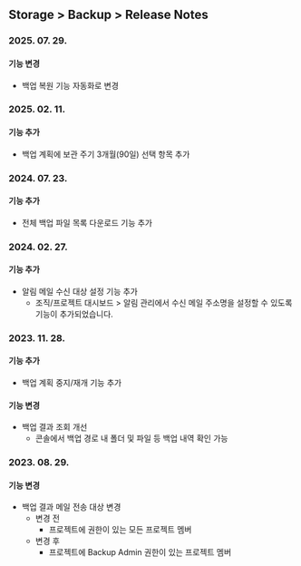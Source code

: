 ## Storage > Backup > Release Notes

### 2025. 07. 29.
#### 기능 변경
* 백업 복원 기능 자동화로 변경

### 2025. 02. 11.
#### 기능 추가
* 백업 계획에 보관 주기 3개월(90일) 선택 항목 추가

### 2024. 07. 23.
#### 기능 추가
* 전체 백업 파일 목록 다운로드 기능 추가

### 2024. 02. 27.
#### 기능 추가
* 알림 메일 수신 대상 설정 기능 추가
    * 조직/프로젝트 대시보드 > 알림 관리에서 수신 메일 주소명을 설정할 수 있도록 기능이 추가되었습니다.

### 2023. 11. 28.
#### 기능 추가
* 백업 계획 중지/재개 기능 추가
#### 기능 변경
* 백업 결과 조회 개선
    * 콘솔에서 백업 경로 내 폴더 및 파일 등 백업 내역 확인 가능

### 2023. 08. 29.
#### 기능 변경
* 백업 결과 메일 전송 대상 변경
    * 변경 전
        * 프로젝트에 권한이 있는 모든 프로젝트 멤버
    * 변경 후
        * 프로젝트에 Backup Admin 권한이 있는 프로젝트 멤버